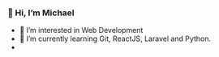 ### 👋 Hi, I’m Michael
- 👀 I’m interested in Web Development
- 🌱 I’m currently learning Git, ReactJS, Laravel and Python.
- 
<!---
mchlxy/mchlxy is a ✨ special ✨ repository because its `README.md` (this file) appears on your GitHub profile.
You can click the Preview link to take a look at your changes.
--->
